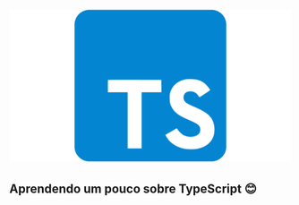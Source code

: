 <h1 align="center">
<img alt="Typescript" src="./images/typescript.png" style="font-size: 128px;" />
<br>
</h1>

## Aprendendo um pouco sobre TypeScript :blush: